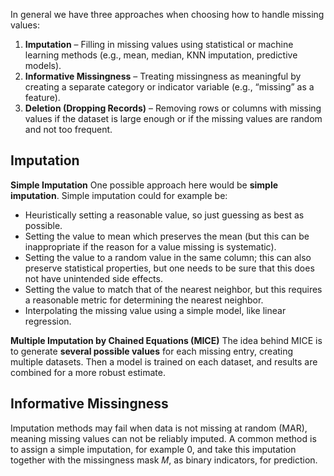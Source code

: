 In general we have three approaches when choosing how to handle missing values: 
1. **Imputation** – Filling in missing values using statistical or machine learning methods (e.g., mean, median, KNN imputation, predictive models).
2. **Informative Missingness** – Treating missingness as meaningful by creating a separate category or indicator variable (e.g., “missing” as a feature).
3. **Deletion (Dropping Records)** – Removing rows or columns with missing values if the dataset is large enough or if the missing values are random and not too frequent.
## Imputation
**Simple Imputation**
One possible approach here would be **simple imputation**. Simple imputation could for example be: 
- Heuristically setting a reasonable value, so just guessing as best as possible.
- Setting the value to mean which preserves the mean (but this can be inappropriate if the reason for a value missing is systematic). 
- Setting the value to a random value in the same column; this can also preserve statistical properties, but one needs to be sure that this does not have unintended side effects.  
- Setting the value to match that of the nearest neighbor, but this requires a reasonable metric for determining the nearest neighbor.  
- Interpolating the missing value using a simple model, like linear regression.

**Multiple Imputation by Chained Equations (MICE)**
The idea behind MICE is to generate **several possible values** for each missing entry, creating multiple datasets. Then a model is trained on each dataset, and results are combined for a more robust estimate.
## Informative Missingness
Imputation methods may fail when data is not missing at random (MAR), meaning missing values can not be reliably imputed. 
A common method is to assign a simple imputation, for example 0, and take this imputation together with the missingness mask 𝑀, as binary indicators, for prediction.
